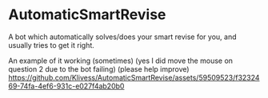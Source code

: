 # AutomaticSmartRevise
A bot which automatically solves/does your smart revise for you, and usually tries to get it right.


An example of it working (sometimes) (yes I did move the mouse on question 2 due to the bot failing) (please help improve)
https://github.com/Klivess/AutomaticSmartRevise/assets/59509523/f3232469-74fa-4ef6-931c-e027f4ab20b0

